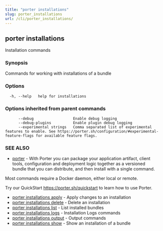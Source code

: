 ```yaml
---
title: "porter installations"
slug: porter_installations
url: /cli/porter_installations/
---
```

## porter installations

Installation commands

### Synopsis

Commands for working with installations of a bundle

### Options

```
  -h, --help   help for installations
```

### Options inherited from parent commands

```
      --debug                  Enable debug logging
      --debug-plugins          Enable plugin debug logging
      --experimental strings   Comma separated list of experimental features to enable. See https://porter.sh/configuration/#experimental-feature-flags for available feature flags.
```

### SEE ALSO

* [porter](/cli/porter/)	 - With Porter you can package your application artifact, client tools, configuration and deployment logic together as a versioned bundle that you can distribute, and then install with a single command.

Most commands require a Docker daemon, either local or remote.

Try our QuickStart https://porter.sh/quickstart to learn how to use Porter.

* [porter installations apply](/cli/porter_installations_apply/)	 - Apply changes to an installation
* [porter installations delete](/cli/porter_installations_delete/)	 - Delete an installation
* [porter installations list](/cli/porter_installations_list/)	 - List installed bundles
* [porter installations logs](/cli/porter_installations_logs/)	 - Installation Logs commands
* [porter installations output](/cli/porter_installations_output/)	 - Output commands
* [porter installations show](/cli/porter_installations_show/)	 - Show an installation of a bundle

